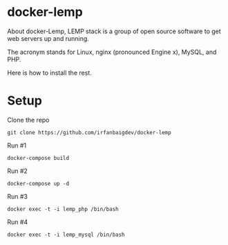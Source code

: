 # docker-lemp


About docker-Lemp, LEMP stack is a group of open source software to get web servers up and running. 

The acronym stands for Linux, nginx (pronounced Engine x), MySQL, and PHP. 

Here is how to install the rest.

# Setup 

Clone the repo

```
git clone https://github.com/irfanbaigdev/docker-lemp
```

Run #1

```
docker-compose build
```
Run #2
```
docker-compose up -d
```
Run #3
```
docker exec -t -i lemp_php /bin/bash
```
Run #4
```
docker exec -t -i lemp_mysql /bin/bash
```
